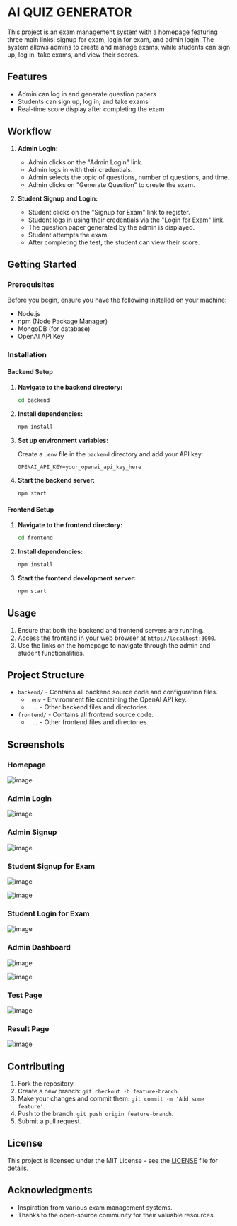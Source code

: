 # AI QUIZ GENERATOR

This project is an exam management system with a homepage featuring three main links: signup for exam, login for exam, and admin login. The system allows admins to create and manage exams, while students can sign up, log in, take exams, and view their scores.

## Features

- Admin can log in and generate question papers
- Students can sign up, log in, and take exams
- Real-time score display after completing the exam

## Workflow

1. **Admin Login:**
   - Admin clicks on the "Admin Login" link.
   - Admin logs in with their credentials.
   - Admin selects the topic of questions, number of questions, and time.
   - Admin clicks on "Generate Question" to create the exam.

2. **Student Signup and Login:**
   - Student clicks on the "Signup for Exam" link to register.
   - Student logs in using their credentials via the "Login for Exam" link.
   - The question paper generated by the admin is displayed.
   - Student attempts the exam.
   - After completing the test, the student can view their score.

## Getting Started

### Prerequisites

Before you begin, ensure you have the following installed on your machine:

- Node.js
- npm (Node Package Manager)
- MongoDB (for database)
- OpenAI API Key

### Installation

#### Backend Setup

1. **Navigate to the backend directory:**

    ```bash
    cd backend
    ```

2. **Install dependencies:**

    ```bash
    npm install
    ```

3. **Set up environment variables:**

    Create a `.env` file in the `backend` directory and add your API key:

    ```plaintext
    OPENAI_API_KEY=your_openai_api_key_here
    ```

4. **Start the backend server:**

    ```bash
    npm start
    ```

#### Frontend Setup

1. **Navigate to the frontend directory:**

    ```bash
    cd frontend
    ```

2. **Install dependencies:**

    ```bash
    npm install
    ```

3. **Start the frontend development server:**

    ```bash
    npm start
    ```

## Usage

1. Ensure that both the backend and frontend servers are running.
2. Access the frontend in your web browser at `http://localhost:3000`.
3. Use the links on the homepage to navigate through the admin and student functionalities.

## Project Structure

- `backend/` - Contains all backend source code and configuration files.
  - `.env` - Environment file containing the OpenAI API key.
  - `...` - Other backend files and directories.
- `frontend/` - Contains all frontend source code.
  - `...` - Other frontend files and directories.

## Screenshots

### Homepage
![image](https://github.com/VijayKumar9263/EXAM-MANAGEMENT-SYSTEM/assets/134833144/fc7b859f-2718-499d-b3fd-89972182c969)

### Admin Login
![image](https://github.com/VijayKumar9263/EXAM-MANAGEMENT-SYSTEM/assets/134833144/6eeba804-060b-4d63-8498-7f2c0a53e8e9)

### Admin Signup
![image](https://github.com/VijayKumar9263/EXAM-MANAGEMENT-SYSTEM/assets/134833144/c7c17854-28c6-4792-bae0-f334fe0b3d78)

### Student Signup for Exam
![image](https://github.com/VijayKumar9263/EXAM-MANAGEMENT-SYSTEM/assets/134833144/c2fb425b-fe4f-4e3a-a8d0-60a10c0dfe19)

![image](https://github.com/VijayKumar9263/EXAM-MANAGEMENT-SYSTEM/assets/134833144/54c5484c-a824-4179-8e17-8df0ae4b58ad)


### Student Login for Exam
![image](https://github.com/VijayKumar9263/EXAM-MANAGEMENT-SYSTEM/assets/134833144/cc7fafdb-b49d-4486-acfc-23c6e1cdcae8)

### Admin Dashboard
![image](https://github.com/VijayKumar9263/EXAM-MANAGEMENT-SYSTEM/assets/134833144/fa3113bd-2d10-4637-8741-56810ba9beda)

![image](https://github.com/VijayKumar9263/EXAM-MANAGEMENT-SYSTEM/assets/134833144/71d393d1-b7e6-4476-aafb-e5b65e6eb9bb)

### Test Page
![image](https://github.com/VijayKumar9263/EXAM-MANAGEMENT-SYSTEM/assets/134833144/968402f0-54a6-4447-9e91-42fef003661c)

### Result Page
![image](https://github.com/VijayKumar9263/EXAM-MANAGEMENT-SYSTEM/assets/134833144/d8fe14fa-f9f6-4c87-850c-b2babca8bf3b)


## Contributing

1. Fork the repository.
2. Create a new branch: `git checkout -b feature-branch`.
3. Make your changes and commit them: `git commit -m 'Add some feature'`.
4. Push to the branch: `git push origin feature-branch`.
5. Submit a pull request.

## License

This project is licensed under the MIT License - see the [LICENSE](LICENSE) file for details.

## Acknowledgments

- Inspiration from various exam management systems.
- Thanks to the open-source community for their valuable resources.
